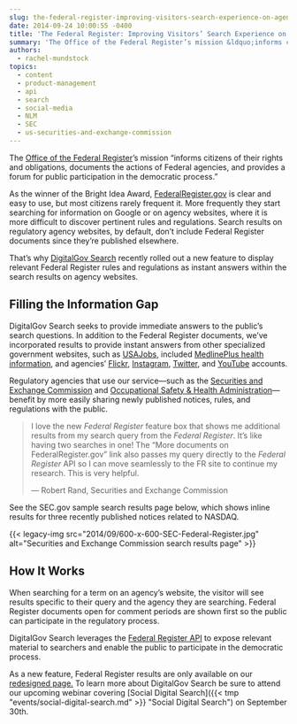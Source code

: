 ```yaml
---
slug: the-federal-register-improving-visitors-search-experience-on-agency-websites
date: 2014-09-24 10:00:55 -0400
title: 'The Federal Register: Improving Visitors’ Search Experience on Agency Websites'
summary: 'The Office of the Federal Register’s mission &ldquo;informs citizens of their rights and obligations, documents the actions of Federal agencies, and provides a forum for public participation in the democratic process.&rdquo; As the winner of the Bright Idea Award, FederalRegister.gov is clear and easy to use, but most citizens rarely frequent it. More frequently they'
authors:
  - rachel-mundstock
topics:
  - content
  - product-management
  - api
  - search
  - social-media
  - NLM
  - SEC
  - us-securities-and-exchange-commission
---
```


The [Office of the Federal Register](https://www.federalregister.gov/policy/about-us)’s mission “informs citizens of their rights and obligations, documents the actions of Federal agencies, and provides a forum for public participation in the democratic process.”

As the winner of the Bright Idea Award, [FederalRegister.gov](https://www.federalregister.gov/) is clear and easy to use, but most citizens rarely frequent it. More frequently they start searching for information on Google or on agency websites, where it is more difficult to discover pertinent rules and regulations. Search results on regulatory agency websites, by default, don’t include Federal Register documents since they’re published elsewhere.

That’s why [DigitalGov Search](http://search.digitalgov.gov/) recently rolled out a new feature to display relevant Federal Register rules and regulations as instant answers within the search results on agency websites.

## Filling the Information Gap

DigitalGov Search seeks to provide immediate answers to the public’s search questions. In addition to the Federal Register documents, we’ve incorporated results to provide instant answers from other specialized government websites, such as [USAJobs](http://search.digitalgov.gov/manual/govbox-jobs.html), included [MedlinePlus health information](http://search.digitalgov.gov/manual/govbox-health.html), and agencies’ [Flickr](http://search.digitalgov.gov/manual/flickr.html), [Instagram](http://search.digitalgov.gov/manual/instagram.html), [Twitter](http://search.digitalgov.gov/manual/twitter.html), and [YouTube](http://search.digitalgov.gov/manual/youtube.html) accounts.

Regulatory agencies that use our service—such as the [Securities and Exchange Commission](http://www.sec.gov/) and [Occupational Safety & Health Administration](https://www.osha.gov/)—benefit by more easily sharing newly published notices, rules, and regulations with the public.

> I love the new _Federal Register_ feature box that shows me additional results from my search query from the _Federal Register_. It’s like having two searches in one! The “More documents on FederalRegister.gov” link also passes my query directly to the _Federal Register_ API so I can move seamlessly to the FR site to continue my research. This is very helpful.
> 
> &#8212; Robert Rand, Securities and Exchange Commission

See the SEC.gov sample search results page below, which shows inline results for three recently published notices related to NASDAQ.

{{< legacy-img src="2014/09/600-x-600-SEC-Federal-Register.jpg" alt="Securities and Exchange Commission search results page" >}}

## How It Works

When searching for a term on an agency’s website, the visitor will see results specific to their query and the agency they are searching. Federal Register documents open for comment periods are shown first so the public can participate in the regulatory process.

DigitalGov Search leverages the [Federal Register API](https://www.federalregister.gov/blog/learn/developers) to expose relevant material to searchers and enable the public to participate in the democratic process.

As a new feature, Federal Register results are only available on our [redesigned page.](http://search.digitalgov.gov/blog/serp-redesign.html) To learn more about DigitalGov Search be sure to attend our upcoming webinar covering [Social Digital Search]({{< tmp "events/social-digital-search.md" >}} "Social Digital Search") on September 30th.